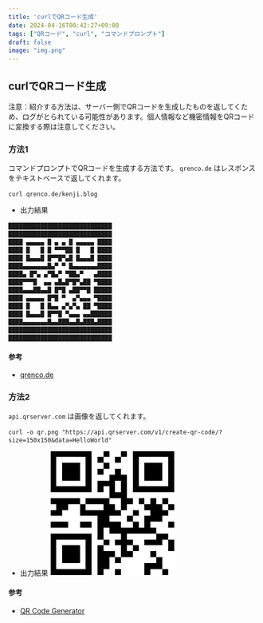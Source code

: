 ```yaml
---
title: 'curlでQRコード生成'
date: 2024-04-16T00:42:27+09:00
tags: ["QRコード", "curl", "コマンドプロンプト"]
draft: false
image: "img.png"
---
```


## curlでQRコード生成

注意：紹介する方法は、サーバー側でQRコードを生成したものを返してくため、ログがとられている可能性があります。個人情報など機密情報をQRコードに変換する際は注意してください。

### 方法1

コマンドプロンプトでQRコードを生成する方法です。
`qrenco.de` はレスポンスをテキストベースで返してくれます。

```
curl qrenco.de/kenji.blog
```

- 出力結果

```
█████████████████████████████
█████████████████████████████
████ ▄▄▄▄▄ █ ▄ ▄ █ ▄▄▄▄▄ ████
████ █   █ █ ▀▀▀██ █   █ ████
████ █▄▄▄█ █▀▀█▀▄█ █▄▄▄█ ████
████▄▄▄▄▄▄▄█▄▀ ▀ █▄▄▄▄▄▄▄████
████▄ █▀▄ ▄▀█▄▀ ▀██▄▀   ▄████
████▀▀▀█  ▄▄ ▄█▄█▀█▀▄██ ▀████
████▄▄▄██▄▄█ █▀█ ▄██▀▀█ █████
████ ▄▄▄▄▄ █▀█ ▀  ▄▀▄▄▄ ▀████
████ █   █ █▄▄ ▄▀▄▀▄ ██ ▀████
████ █▄▄▄█ █▀▀█ ▀▄▄▄ ▄▄██████
████▄▄▄▄▄▄▄█▄▄███▄▄█▄███▄████
█████████████████████████████
█████████████████████████████
```

#### 参考
- [qrenco.de](https://qrenco.de/)

### 方法2

`api.qrserver.com` は画像を返してくれます。

```
curl -o qr.png "https://api.qrserver.com/v1/create-qr-code/?size=150x150&data=HelloWorld"
```

- 出力結果
![](qr.png)

#### 参考
- [QR Code Generator](https://goqr.me/api/doc/create-qr-code/)